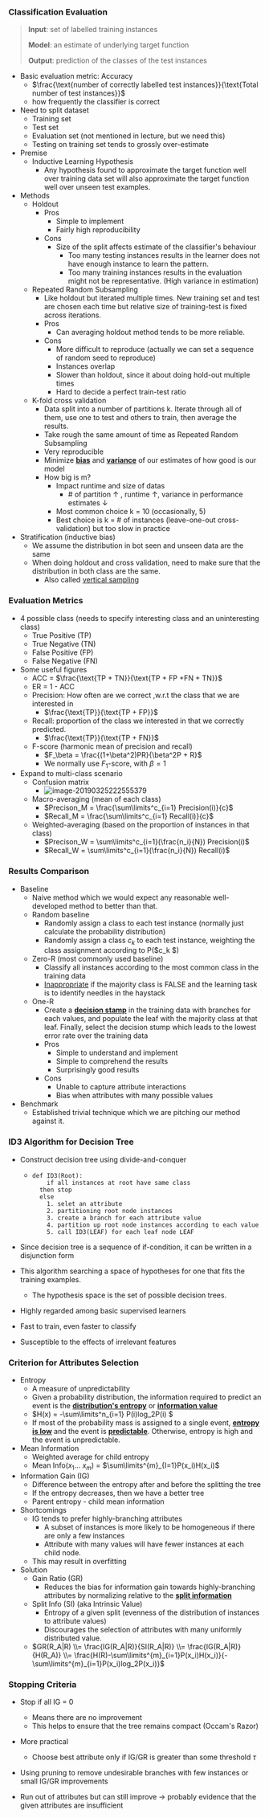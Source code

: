 ### Classification Evaluation

> **Input**: set of labelled training instances
>
> **Model**: an estimate of underlying target function
>
> **Output**: prediction of the classes of the test instances

- Basic evaluation metric: Accuracy
  - $\frac{\text{number of correctly labelled test instances}}{\text{Total number of test instances}}$ 
  - how frequently the classifier is correct
- Need to split dataset
  - Training set
  - Test set
  - Evaluation set (not mentioned in lecture, but we need this)
  - Testing on training set tends to grossly over-estimate
- Premise
  - Inductive Learning Hypothesis
    - Any hypothesis found to approximate the target function well over training data set will also approximate the target function well over unseen test examples.
- Methods
  - Holdout
    - Pros
      - Simple to implement
      - Fairly high reproducibility
    - Cons
      - Size of the split affects estimate of the classifier's behaviour
        - Too many testing instances results in the learner does not have enough instance to learn the pattern.
        - Too many training instances results in the evaluation might not be representative. (High variance in estimation)
  - Repeated Random Subsampling
    - Like holdout but iterated multiple times. New training set and test are chosen each time but relative size of training-test is fixed across iterations.
    - Pros
      - Can averaging holdout method tends to be more reliable.
    - Cons
      - More difficult to reproduce (actually we can set a sequence of random seed to reproduce)
      - Instances overlap
      - Slower than holdout, since it about doing hold-out multiple times
      - Hard to decide a perfect train-test ratio
  - K-fold cross validation
    - Data split into a number of partitions k. Iterate through all of them, use one to test and others to train, then average the results.
    - Take rough the same amount of time as Repeated Random Subsampling
    - Very reproducible 
    - Minimize **<u>bias</u>** and **<u>variance</u>** of our estimates of how good is our model
    - How big is m?
      - Impact runtime and size of datas
        - \# of partition $\uparrow$ , runtime $\uparrow$, variance in performance estimates $\downarrow$ 
      - Most common choice k = 10 (occasionally, 5)
      - Best choice is k = \# of instances (leave-one-out cross-validation) but too slow in practice
- Stratification (inductive bias)
  - We assume the distribution in bot seen and unseen data are the same
  - When doing holdout and cross validation, need to make sure that the distribution in both class are the same.
    - Also called <u>vertical sampling</u>



### Evaluation Metrics

- 4 possible class (needs to specify interesting class and an uninteresting class)
  - True Positive (TP)
  - True Negative (TN)
  - False Positive (FP)
  - False Negative (FN)
- Some useful figures
  - ACC = $\frac{\text{TP + TN}}{\text{TP + FP +FN + TN}}$
  - ER = 1 - ACC
  - Precision: How often are we correct ,w.r.t the class that we are interested in
    - $\frac{\text{TP}}{\text{TP + FP}}$ 
  - Recall: proportion of the class we interested in that we correctly predicted.
    - $\frac{\text{TP}}{\text{TP + FN}}$ 
  - F-score (harmonic mean of precision and recall)
    - $F_\beta = \frac{(1+\beta^2)PR}{\beta^2P + R}$
    - We normally use $F_1$-score, with $\beta =1$
- Expand to multi-class scenario
  - Confusion matrix
    - ![image-20190325222555379](assets/image-20190325222555379.png)
  - Macro-averaging (mean of each class)
    - $Precison_M = \frac{\sum\limits^c_{i=1} Precision(i)}{c}$
    - $Recall_M = \frac{\sum\limits^c_{i=1} Recall(i)}{c}$
  - Weighted-averaging (based on the proportion of instances in that class)
    - $Precison_W = \sum\limits^c_{i=1}(\frac{n_i}{N}) Precision(i)$
    - $Recall_W = \sum\limits^c_{i=1}(\frac{n_i}{N}) Recall(i)$



### Results Comparison

- Baseline
  - Naive method which we would expect any reasonable well-developed method to better than that.
  - Random baseline
    - Randomly assign a class to each test instance (normally just calculate the probability distribution)
    - Randomly assign a class $c_k$ to each test instance, weighting the class assignment according to P($c_k $)
  - Zero-R (most commonly used baseline)
    - Classify all instances according to the most common class in the training data
    - <u>Inappropriate</u> if the majority class is FALSE and the learning task is to identify needles in the haystack
  - One-R
    - Create a **<u>decision stamp</u>** in the training data with branches for each values, and populate the leaf with the majority class at that leaf. Finally, select the decision stump which leads to the lowest error rate over the training data
    - Pros
      - Simple to understand and implement
      - Simple to comprehend the results
      - Surprisingly good results
    - Cons
      - Unable to capture attribute interactions
      - Bias when attributes with many possible values 
- Benchmark
  - Established trivial technique which we are pitching our method against it.



### ID3 Algorithm for Decision Tree

- Construct decision tree using divide-and-conquer

  - ```pseudocode
    def ID3(Root):
    	if all instances at root have same class
      then stop
      else
      	1. selet an attribute
      	2. partitioning root node instances
      	3. create a branch for each attribute value
      	4. partition up root node instances according to each value
      	5. call ID3(LEAF) for each leaf node LEAF
    ```

- Since decision tree is a sequence of if-condition, it can be written in a disjunction form

- This algorithm searching a space of hypotheses for one that fits the training examples.

  - The hypothesis space is the set of possible decision trees.

- Highly regarded among basic supervised learners

- Fast to train, even faster to classify

- Susceptible to the effects of irrelevant features



### Criterion for Attributes Selection

- Entropy
  - A measure of unpredictability
  - Given a probability distribution, the information required to predict an event is the **<u>distribution's entropy</u>** or **<u>information value</u>**
  - $H(x) = -\sum\limits^n_{i=1} P(i)log_2P(i) $
  - If most of the probability mass is assigned to a single event, **<u>entropy is low</u>** and the event is **<u>predictable</u>**. Otherwise, entropy is high and the event is unpredictable.
- Mean Information
  - Weighted average for child entropy
  - Mean Info($x_1$… $x_m$) = $\sum\limits^{m}_{I=1}P(x_i)H(x_i)$
- Information Gain (IG)
  - Difference between the entropy after and before the splitting the tree
  - If the entropy decreases, then we have a better tree
  - Parent entropy - child mean information
- Shortcomings
  - IG tends to prefer highly-branching attributes
    - A subset of instances is more likely to be homogeneous if there are only a few instances
    - Attribute with many values will have fewer instances at each child node.
  - This may result in overfitting
- Solution
  - Gain Ratio (GR)
    - Reduces the bias for information gain towards highly-branching attributes by normalizing relative to the **<u>split information</u>**
  - Split Info (SI) (aka Intrinsic Value)
    - Entropy of a given split (evenness of the distribution of instances to attribute values)
    - Discourages the selection of attributes with many uniformly distributed value.
  - $GR(R_A|R) \\= \frac{IG(R_A|R)}{SI(R_A|R)}  \\= \frac{IG(R_A|R)}{H(R_A)} \\= \frac{H(R)-\sum\limits^{m}_{i=1}P(x_i)H(x_i)}{-\sum\limits^{m}_{i=1}P(x_i)log_2P(x_i)}$



### Stopping Criteria

- Stop if all IG = 0

  - Means there are no improvement
  - This helps to ensure that the tree remains compact (Occam's Razor)

- More practical

  - Choose best attribute only if IG/GR is greater than some threshold $\tau$

- Using pruning to remove undesirable branches with few instances or small IG/GR improvements

- Run out of attributes but can still improve $\to$ probably evidence that the given attributes are insufficient

  



